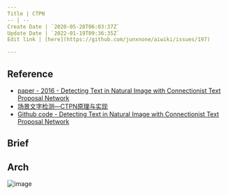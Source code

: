 ```yaml
---
Title | CTPN
-- | --
Create Date | `2020-05-28T06:03:37Z`
Update Date | `2022-01-19T09:36:35Z`
Edit link | [here](https://github.com/junxnone/aiwiki/issues/197)

---
```

## Reference
- [paper - 2016 - Detecting Text in Natural Image with Connectionist Text Proposal Network](https://arxiv.org/pdf/1609.03605)
- [场景文字检测—CTPN原理与实现](https://zhuanlan.zhihu.com/p/34757009)
- [Github code - Detecting Text in Natural Image with Connectionist Text Proposal Network ](https://github.com/tianzhi0549)

## Brief

## Arch
![image](https://user-images.githubusercontent.com/2216970/83105073-860dd180-a0ec-11ea-946e-bf77e09bd58a.png)

